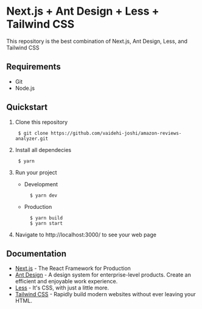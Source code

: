 # Next.js + Ant Design + Less + Tailwind CSS 

This repository is the best combination of Next.js, Ant Design, Less, and Tailwind CSS 

## Requirements

- Git
- Node.js

## Quickstart

1. Clone this repository

        $ git clone https://github.com/vaidehi-joshi/amazon-reviews-analyzer.git

2. Install all dependecies

        $ yarn

3. Run your project

    - Development

            $ yarn dev

    - Production

            $ yarn build
            $ yarn start

4. Navigate to http://localhost:3000/ to see your web page

## Documentation

- [Next.js](https://nextjs.org/docs/getting-started) - The React Framework
for Production
- [Ant Design](https://ant.design/docs/react/introduce) - A design system for enterprise-level products. Create an efficient and enjoyable work experience.
- [Less](https://lesscss.org/usage/) - It's CSS, with just a little more.
- [Tailwind CSS](https://tailwindcss.com/docs/installation) - Rapidly build modern websites without ever leaving your HTML.
